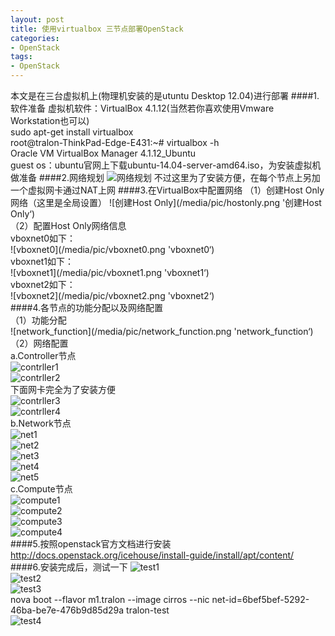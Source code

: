 ```yaml
---
layout: post
title: 使用virtualbox 三节点部署OpenStack
categories:
- OpenStack
tags:
- OpenStack
---
```

本文是在三台虚拟机上(物理机安装的是utuntu Desktop 12.04)进行部署
####1.软件准备
虚拟机软件：VirtualBox 4.1.12(当然若你喜欢使用Vmware Workstation也可以)  
sudo apt-get install virtualbox  
root@tralon-ThinkPad-Edge-E431:~# virtualbox -h  
Oracle VM VirtualBox Manager 4.1.12_Ubuntu  
guest os：ubuntu官网上下载ubuntu-14.04-server-amd64.iso，为安装虚拟机做准备
####2.网络规划
![网络规划](/media/pic/network_plan.png '网络规划')
不过这里为了安装方便，在每个节点上另加一个虚拟网卡通过NAT上网
####3.在VirtualBox中配置网络
（1）创建Host Only网络（这里是全局设置）
![创建Host Only](/media/pic/hostonly.png '创建Host Only‘)    
（2）配置Host Only网络信息    
vboxnet0如下：  
![vboxnet0](/media/pic/vboxnet0.png 'vboxnet0‘)  
vboxnet1如下：  
![vboxnet1](/media/pic/vboxnet1.png 'vboxnet1‘)   
vboxnet2如下：  
![vboxnet2](/media/pic/vboxnet2.png 'vboxnet2‘)   
####4.各节点的功能分配以及网络配置  
 （1）功能分配  
 ![network_function](/media/pic/network_function.png 'network_function‘)  
 （2）网络配置  
    a.Controller节点  
  ![contrller1](/media/pic/contr1.png 'controller1')  
    ![contrller2](/media/pic/contr2.png 'controller2')  
    下面网卡完全为了安装方便  
   ![contrller3](/media/pic/contr3.png 'controller3')  
    ![contrller4](/media/pic/contr3.png 'controller4')  
    b.Network节点  
     ![net1](/media/pic/net1.png 'network1')    
     ![net2](/media/pic/net2.png 'network2')  
     ![net3](/media/pic/net3.png 'network3')  
     ![net4](/media/pic/net4.png 'network4')    
     ![net5](/media/pic/net5.png 'network5')    
     c.Compute节点  
      ![compute1](/media/pic/compu1.png 'compute1')     
      ![compute2](/media/pic/compu2.png 'compute2')     
      ![compute3](/media/pic/compu3.png 'compute3')     
      ![compute4](/media/pic/compu4.png 'compute4')      
####5.按照openstack官方文档进行安装
http://docs.openstack.org/icehouse/install-guide/install/apt/content/
####6.安装完成后，测试一下
  ![test1](/media/pic/test1.png 'test1')     
  ![test2](/media/pic/test2.png 'test2')   
  ![test3](/media/pic/test3.png 'test3')   
  nova boot --flavor m1.tralon --image cirros --nic net-id=6bef5bef-5292-46ba-be7e-476b9d85d29a tralon-test  
  ![test4](/media/pic/test4.png 'test4')   
